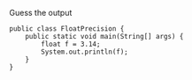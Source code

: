 Guess the output

```jshelllanguage
public class FloatPrecision {
    public static void main(String[] args) {
        float f = 3.14;
        System.out.println(f);
    }
}
```
